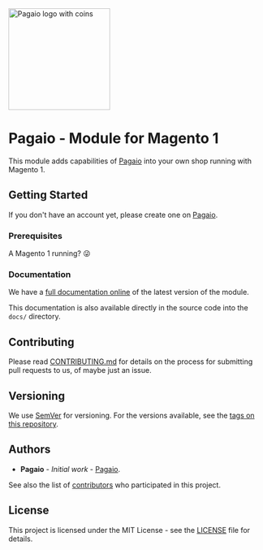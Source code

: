 <img src="https://raw.githubusercontent.com/pagaio-lab/magento1/master/pagaio.jpg" alt="Pagaio logo with coins" width="200px" height="200px" />

# Pagaio - Module for Magento 1

This module adds capabilities of [Pagaio][pagaio] into your own shop running with Magento 1.

## Getting Started

If you don't have an account yet, please create one on [Pagaio][pagaio].

### Prerequisites

A Magento 1 running? 😜

### Documentation

We have a [full documentation online](<https://pagaio-lab.github.io/magento1>) of the latest version of the module.

This documentation is also available directly in the source code into the `docs/` directory.

## Contributing

Please read [CONTRIBUTING.md](./docs/CONTRIBUTING.md) for details on the process for submitting pull requests to us, of maybe just an issue.

## Versioning

We use [SemVer](http://semver.org/) for versioning. For the versions available, see the [tags on this repository](https://github.com/pagaio-lab/magento1/tags).

## Authors

* **Pagaio** - *Initial work* - [Pagaio][pagaio].

See also the list of [contributors](https://github.com/pagaio-lab/magento1/contributors) who participated in this project.

## License

This project is licensed under the MIT License - see the [LICENSE](./LICENSE) file for details.

[pagaio]: https://pagaio.com